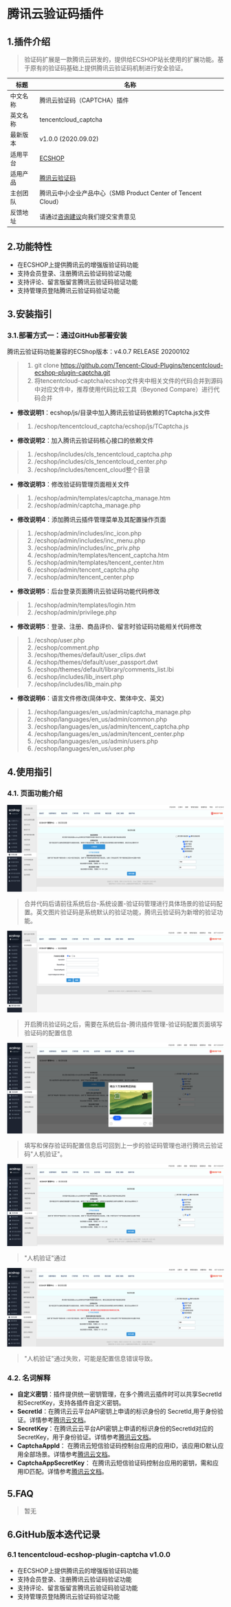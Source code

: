 # 腾讯云验证码插件

## 1.插件介绍

> 验证码扩展是一款腾讯云研发的，提供给ECSHOP站长使用的扩展功能。基于原有的验证码基础上提供腾讯云验证码机制进行安全验证。

| 标题       | 名称                                                         |
| ---------- | ------------------------------------------------------------ |
| 中文名称   | 腾讯云验证码（CAPTCHA）插件                                  |
| 英文名称   | tencentcloud_captcha                                         |
| 最新版本   | v1.0.0 (2020.09.02)                                          |
| 适用平台   | [ECSHOP](https://www.ecshop.com/)                |
| 适用产品   | [腾讯云验证码](https://cloud.tencent.com/document/product/1110/36334)             |
| 主创团队   | 腾讯云中小企业产品中心（SMB Product Center of Tencent Cloud） |
| 反馈地址   | 请通过[咨询建议](https://support.qq.com/products/164613)向我们提交宝贵意见  |

## 2.功能特性
- 在ECSHOP上提供腾讯云的增强版验证码功能
- 支持会员登录、注册腾讯云验证码验证功能
- 支持评论、留言版留言腾讯云验证码验证功能
- 支持管理员登陆腾讯云验证码验证功能

## 3.安装指引

### 3.1.部署方式一：通过GitHub部署安装
腾讯云验证码功能兼容的ECShop版本：v4.0.7 RELEASE 20200102
> 1. git clone https://github.com/Tencent-Cloud-Plugins/tencentcloud-ecshop-plugin-captcha.git
> 2. 将tencentcloud-captcha/ecshop文件夹中相关文件的代码合并到源码中对应文件中，推荐使用代码比较工具（Beyoned Compare）进行代码合并
- **修改说明1**：ecshop/js/目录中加入腾讯云验证码依赖的TCaptcha.js文件
> 1. /ecshop/tencentcloud_captcha/ecshop/js/TCaptcha.js
- **修改说明2**：加入腾讯云验证码核心接口的依赖文件
> 1. /ecshop/includes/cls_tencentcloud_captcha.php
> 2. /ecshop/includes/cls_tencentcloud_center.php
> 3. /ecshop/includes/tencent_cloud整个目录
- **修改说明3**：修改验证码管理页面相关文件
> 1. /ecshop/admin/templates/captcha_manage.htm
> 2. /ecshop/admin/captcha_manage.php
- **修改说明4**：添加腾讯云插件管理菜单及其配置操作页面
> 1. /ecshop/admin/includes/inc_icon.php
> 2. /ecshop/admin/includes/inc_menu.php
> 3. /ecshop/admin/includes/inc_priv.php
> 4. /ecshop/admin/templates/tencent_captcha.htm
> 5. /ecshop/admin/templates/tencent_center.htm
> 6. /ecshop/admin/tencent_captcha.php
> 7. /ecshop/admin/tencent_center.php
- **修改说明5**：后台登录页面腾讯云验证码功能代码修改
> 1. /ecshop/admin/templates/login.htm
> 2. /ecshop/admin/privilege.php
- **修改说明5**：登录、注册、商品评价、留言时验证码功能相关代码修改
> 1. /ecshop/user.php
> 2. /ecshop/comment.php
> 3. /ecshop/themes/default/user_clips.dwt
> 4. /ecshop/themes/default/user_passport.dwt
> 5. /ecshop/themes/default/library/comments_list.lbi
> 6. /ecshop/includes/lib_insert.php
> 7. /ecshop/includes/lib_main.php
- **修改说明6**：语言文件修改(简体中文、繁体中文、英文)
> 1. /ecshop/languages/en_us/admin/captcha_manage.php
> 2. /ecshop/languages/en_us/admin/common.php
> 3. /ecshop/languages/en_us/admin/tencent_captcha.php
> 4. /ecshop/languages/en_us/admin/tencent_center.php
> 5. /ecshop/languages/en_us/admin/users.php
> 6. /ecshop/languages/en_us/user.php
## 4.使用指引

### 4.1. 页面功能介绍

![](./images/captcha1.png)

> 合并代码后请前往系统后台-系统设置-验证码管理进行具体场景的验证码配置。英文图片验证码是系统默认的验证功能，腾讯云验证码为新增的验证功能。

![](./images/captcha2.png)

> 开启腾讯验证码之后，需要在系统后台-腾讯插件管理-验证码配置页面填写验证码的配置信息

![](./images/captcha3.png)
> 填写和保存验证码配置信息后可回到上一步的验证码管理也进行腾讯云验证码"人机验证"。
>
![](./images/captcha4.png)
> "人机验证"通过

![](./images/captcha5.png)
> "人机验证"通过失败，可能是配置信息错误导致。

### 4.2. 名词解释
- **自定义密钥**：插件提供统一密钥管理，在多个腾讯云插件时可以共享SecretId和SecretKey，支持各插件自定义密钥。
- **SecretId**：在腾讯云云平台API密钥上申请的标识身份的 SecretId,用于身份验证。详情参考[腾讯云文档](https://cloud.tencent.com/document/product)。
- **SecretKey**：在腾讯云云平台API密钥上申请的标识身份的SecretId对应的SecretKey，用于身份验证。详情参考[腾讯云文档](https://cloud.tencent.com/document/product)。
- **CaptchaAppId**： 在腾讯云短信验证码控制台应用的应用ID，该应用ID默认应用全部场景。详情参考[腾讯云文档](https://cloud.tencent.com/document/product)。
- **CaptchaAppSecretKey**： 在腾讯云短信验证码控制台应用的密钥，需和应用ID匹配。详情参考[腾讯云文档](https://cloud.tencent.com/document/product)。

## 5.FAQ

> 暂无

## 6.GitHub版本迭代记录

### 6.1 tencentcloud-ecshop-plugin-captcha v1.0.0

- 在ECSHOP上提供腾讯云的增强版验证码功能
- 支持会员登录、注册腾讯云验证码验证功能
- 支持评论、留言版留言腾讯云验证码验证功能
- 支持管理员登陆腾讯云验证码验证功能